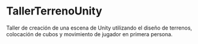 # TallerTerrenoUnity
Taller de creación de una escena de Unity utilizando el diseño de terrenos, colocación de cubos y movimiento de jugador en primera persona.
